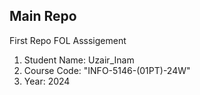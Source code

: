 ## Main Repo

First Repo FOL Asssigement

1. Student Name: Uzair_Inam
2. Course Code: "INFO-5146-(01PT)-24W"
3. Year: 2024
